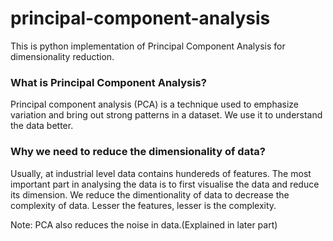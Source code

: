 # principal-component-analysis
This is python implementation of Principal Component Analysis for dimensionality reduction.


### What is Principal Component Analysis?
Principal component analysis (PCA) is a technique used to emphasize variation and bring out strong patterns in a dataset. We use it to understand the data better. 


### Why we need to reduce the dimensionality of data?
Usually, at industrial level data contains hundereds of features. The most important part in analysing the data is to first visualise the data and reduce its dimension. We reduce the dimentionality of data to decrease the complexity of data. Lesser the features, lesser is the complexity. 

Note: PCA also reduces the noise in data.(Explained in later part)



